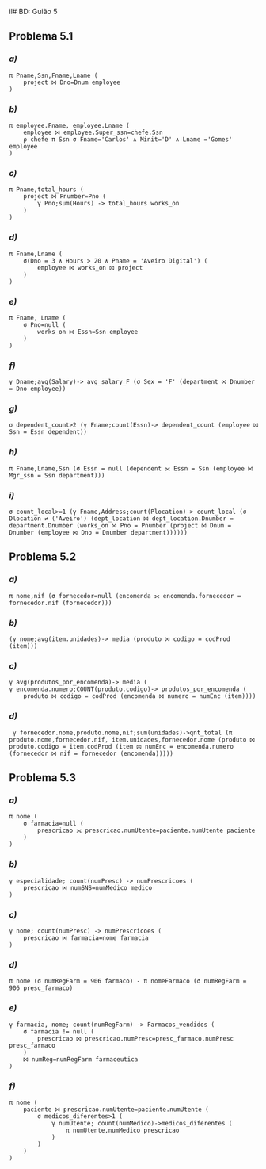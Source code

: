il# BD: Guião 5


## ​Problema 5.1
 
### *a)*

```
π Pname,Ssn,Fname,Lname (
    project ⨝ Dno=Dnum employee
)
```


### *b)* 

```
π employee.Fname, employee.Lname (
    employee ⨝ employee.Super_ssn=chefe.Ssn 
    ρ chefe π Ssn σ Fname='Carlos' ∧ Minit='D' ∧ Lname ='Gomes' employee
)
```


### *c)* 

```
π Pname,total_hours (
    project ⨝ Pnumber=Pno (
        γ Pno;sum(Hours) -> total_hours works_on
    )
)
```


### *d)* 

```
π Fname,Lname (
    σ(Dno = 3 ∧ Hours > 20 ∧ Pname = 'Aveiro Digital') (
        employee ⨝ works_on ⨝ project
    )
)
```


### *e)* 

```
π Fname, Lname (
	σ Pno=null (
		works_on ⨝ Essn=Ssn employee
	)
)
```


### *f)* 

```
γ Dname;avg(Salary)-> avg_salary_F (σ Sex = 'F' (department ⨝ Dnumber = Dno employee))
```


### *g)* 

```
σ dependent_count>2 (γ Fname;count(Essn)-> dependent_count (employee ⨝ Ssn = Essn dependent))
```


### *h)* 

```
π Fname,Lname,Ssn (σ Essn = null (dependent ⟗ Essn = Ssn (employee ⨝ Mgr_ssn = Ssn department)))
```


### *i)* 

```
σ count_local>=1 (γ Fname,Address;count(Plocation)-> count_local (σ Dlocation ≠ ('Aveiro') (dept_location ⨝ dept_location.Dnumber = department.Dnumber (works_on ⨝ Pno = Pnumber (project ⨝ Dnum = Dnumber (employee ⨝ Dno = Dnumber department))))))
```


## ​Problema 5.2

### *a)*

```
π nome,nif (σ fornecedor=null (encomenda ⟗ encomenda.fornecedor = fornecedor.nif (fornecedor)))
```

### *b)* 

```
(γ nome;avg(item.unidades)-> media (produto ⨝ codigo = codProd (item)))
```


### *c)* 

```
γ avg(produtos_por_encomenda)-> media (
γ encomenda.numero;COUNT(produto.codigo)-> produtos_por_encomenda (
    produto ⨝ codigo = codProd (encomenda ⨝ numero = numEnc (item))))
```


### *d)* 

```
 γ fornecedor.nome,produto.nome,nif;sum(unidades)->qnt_total (π produto.nome,fornecedor.nif, item.unidades,fornecedor.nome (produto ⨝ produto.codigo = item.codProd (item ⨝ numEnc = encomenda.numero (fornecedor ⨝ nif = fornecedor (encomenda)))))
```


## ​Problema 5.3

### *a)*

```
π nome (
	σ farmacia=null (
		prescricao ⟗ prescricao.numUtente=paciente.numUtente paciente
	)
)
```

### *b)* 

```
γ especialidade; count(numPresc) -> numPrescricoes (
	prescricao ⨝ numSNS=numMedico medico
)
```


### *c)* 

```
γ nome; count(numPresc) -> numPrescricoes (
	prescricao ⨝ farmacia=nome farmacia
)
```


### *d)* 

```
π nome (σ numRegFarm = 906 farmaco) - π nomeFarmaco (σ numRegFarm = 906 presc_farmaco)
```

### *e)* 

```
γ farmacia, nome; count(numRegFarm) -> Farmacos_vendidos (
	σ farmacia != null (
		prescricao ⨝ prescricao.numPresc=presc_farmaco.numPresc presc_farmaco
	) 
	⨝ numReg=numRegFarm farmaceutica
)
```

### *f)* 

```
π nome (
	paciente ⨝ prescricao.numUtente=paciente.numUtente (
		σ medicos_diferentes>1 (
			γ numUtente; count(numMedico)->medicos_diferentes (
				π numUtente,numMedico prescricao
			)
		)
	)
)
```
